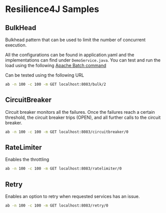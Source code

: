 # Resilience4J Samples

## BulkHead
Bulkhead pattern that can be used to limit the number of concurrent execution.

All the configurations can be found in application.yaml and the implementations can find under `DemoService.java`.
You can test and run the load using the following [Apache Batch command](https://httpd.apache.org/docs/2.4/programs/ab.html)

Can be tested using the following URL
```bash
ab -n 100 -c 100 -m GET localhost:8083/bulk/2
```

## CircuitBreaker 

Circuit breaker monitors all the failures. Once the failures reach a certain threshold, 
the circuit breaker trips (OPEN), and all further calls to the circuit breaker.


```bash
ab -n 100 -c 100 -m GET localhost:8083/circuitbreaker/0
```

## RateLimiter
Enables the throttling

```bash
ab -n 100 -c 100 -m GET localhost:8083/ratelimiter/0

```

## Retry

Enables an option to retry when requested services has an issue.

```bash
ab -n 100 -c 100 -m GET localhost:8083/retry/0

```

